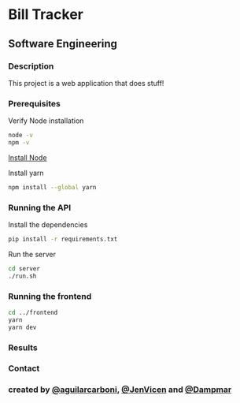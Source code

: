# Bill Tracker

## Software Engineering

### Description

This project is a web application that does stuff!

### Prerequisites

Verify Node installation
```bash
node -v
npm -v
```

[Install Node](https://nodejs.org/en/download/package-manager)


Install yarn
```bash
npm install --global yarn
```

### Running the API

Install the dependencies
```bash
pip install -r requirements.txt
```

Run the server
```bash
cd server
./run.sh

```

### Running the frontend

```bash
cd ../frontend
yarn
yarn dev
```


### Results 

### Contact


### created by [@aguilarcarboni](https://github.com/aguilarcarboni), [@JenVicen](https://github.com/JenVicente) and [@Dampmar](https://github.com/Dampmar)